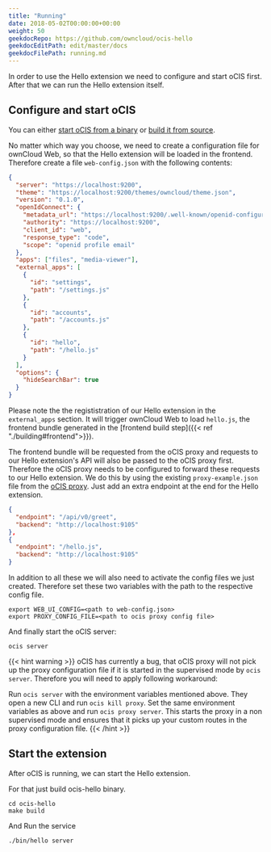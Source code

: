 ```yaml
---
title: "Running"
date: 2018-05-02T00:00:00+00:00
weight: 50
geekdocRepo: https://github.com/owncloud/ocis-hello
geekdocEditPath: edit/master/docs
geekdocFilePath: running.md
---
```


In order to use the Hello extension we need to configure and start oCIS first. After that we can run the Hello extension itself.

## Configure and start oCIS
You can either [start oCIS from a binary](https://owncloud.dev/ocis/getting-started/#binaries) or [build it from source](https://owncloud.dev/ocis/development/build/#build-the-ocis-binary).

No matter which way you choose, we need to create a configuration file for ownCloud Web, so that the Hello extension will be loaded in the frontend. Therefore create a file `web-config.json` with the following contents:
```json
{
  "server": "https://localhost:9200",
  "theme": "https://localhost:9200/themes/owncloud/theme.json",
  "version": "0.1.0",
  "openIdConnect": {
    "metadata_url": "https://localhost:9200/.well-known/openid-configuration",
    "authority": "https://localhost:9200",
    "client_id": "web",
    "response_type": "code",
    "scope": "openid profile email"
  },
  "apps": ["files", "media-viewer"],
  "external_apps": [
    {
      "id": "settings",
      "path": "/settings.js"
    },
    {
      "id": "accounts",
      "path": "/accounts.js"
    },
    {
      "id": "hello",
      "path": "/hello.js"
    }
  ],
  "options": {
    "hideSearchBar": true
  }
}

```

Please note the the regististration of our Hello extension in the `external_apps` section. It will trigger ownCloud Web to load `hello.js`, the frontend bundle generated in the [frontend build step]({{< ref "./building#frontend">}}).

The frontend bundle will be requested from the oCIS proxy and requests to our Hello extension's API will also be passed to the oCIS proxy first. Therefore the oCIS proxy needs to be configured to forward these requests to our Hello extension.
We do this by using the existing `proxy-example.json` file from the [oCIS proxy](https://github.com/owncloud/ocis/blob/master/proxy/config/proxy-example.json). Just add an extra endpoint at the end for the Hello extension.

```json
{
  "endpoint": "/api/v0/greet",
  "backend": "http://localhost:9105"
},
{
  "endpoint": "/hello.js",
  "backend": "http://localhost:9105"
}
```

In addition to all these we will also need to activate the config files we just created. Therefore set these two variables with the path to the respective config file.
```
export WEB_UI_CONFIG=<path to web-config.json>
export PROXY_CONFIG_FILE=<path to ocis proxy config file>
```
And finally start the oCIS server:
```
ocis server
```

{{< hint warning >}}
oCIS has currently a bug, that oCIS proxy will not pick up the proxy configuration file if it is started in the supervised mode by `ocis server`. Therefore you will need to apply following workaround:

Run `ocis server` with the environment variables mentioned above. They open a new CLI and run `ocis kill proxy`. Set the same environment variables as above and run `ocis proxy server`. This starts the proxy in a non supervised mode and ensures that it picks up your custom routes in the proxy configuration file.
{{< /hint >}}

## Start the extension

After oCIS is running, we can start the Hello extension.

For that just build ocis-hello binary.
```
cd ocis-hello
make build
```
And Run the service
```
./bin/hello server
```
